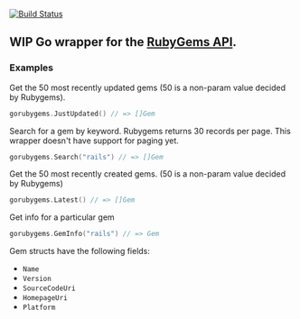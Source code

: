 [![Build Status](https://travis-ci.org/fwilkens/gorubygems.svg?branch=master)](https://travis-ci.org/fwilkens/gorubygems)

## WIP Go wrapper for the [RubyGems API](http://guides.rubygems.org/rubygems-org-api/).

### Examples

Get the 50 most recently updated gems (50 is a non-param value decided by Rubygems).
```go
gorubygems.JustUpdated() // => []Gem
```

Search for a gem by keyword. Rubygems returns 30 records per page.
This wrapper doesn't have support for paging yet.
```go
gorubygems.Search("rails") // => []Gem
```

Get the 50 most recently created gems. (50 is a non-param value decided by Rubygems)
```go
gorubygems.Latest() // => []Gem
```

Get info for a particular gem
```go
gorubygems.GemInfo("rails") // => Gem
```

Gem structs have the following fields:
* `Name`
* `Version`
* `SourceCodeUri`
* `HomepageUri`
* `Platform`